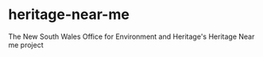 # heritage-near-me
The New South Wales Office for Environment and Heritage's Heritage Near me project

